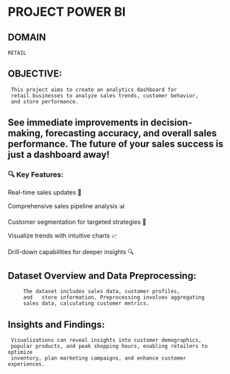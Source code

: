 
# PROJECT POWER BI
## DOMAIN
    RETAIL
## OBJECTIVE:
     This project aims to create an analytics dashboard for
     retail businesses to analyze sales trends, customer behavior,
     and store performance.

     
## See immediate improvements in decision-making, forecasting accuracy, and overall sales performance. The future of your sales success is just a dashboard away! 

### 🔍 Key Features:
Real-time sales updates 🔄

Comprehensive sales pipeline analysis 📊

Customer segmentation for targeted strategies 🎯

Visualize trends with intuitive charts 📈

Drill-down capabilities for deeper insights 🔍

## Dataset Overview and Data Preprocessing:
         The dataset includes sales data, customer profiles, 
         and   store information. Preprocessing involves aggregating 
         sales data, calculating customer metrics.
 ## Insights and Findings:
     Visualizations can reveal insights into customer demographics, 
     popular products, and peak shopping hours, enabling retailers to optimize 
     inventory, plan marketing campaigns, and enhance customer experiences.




